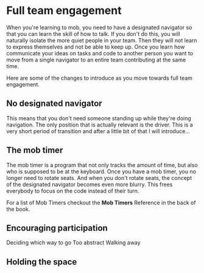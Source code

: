 # Full team engagement

When you're learning to mob, you need to have a designated navigator so that you can learn the skill of how to talk. If you don't do this, you will naturally isolate the more quiet people in your team. Then they will not learn to express themselves and not be able to keep up. Once you learn how communicate your ideas on tasks and code to another person you want to move from a single navigator to an entire team contributing at the same time.

Here are some of the changes to introduce as you move towards full team engagement.

## No designated navigator

This means that you don't need someone standing up while they're doing navigation. The only position that is actually relevant is the driver. This is a very short period of transition and after a little bit of that I will introduce...

## The mob timer

The mob timer is a program that not only tracks the amount of time, but also who is supposed to be at the keyboard. Once you have a mob timer, you no longer need to rotate seats. And when you don't rotate seats, the concept of the designated navigator becomes even more blurry. This frees everybody to focus on the code instead of their turn.

For a list of Mob Timers checkout the **Mob Timers** Reference in the back of the book.


## Encouraging participation

Deciding which way to go
Too abstract
Walking away

## Holding the space

